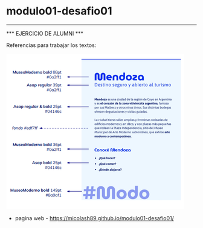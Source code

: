# modulo01-desafio01

---

*** EJERCICIO DE ALUMNI ***

Referencias para trabajar los textos:

<img src="images/ejercicio.png">

- pagina web - https://micolash89.github.io/modulo01-desafio01/
